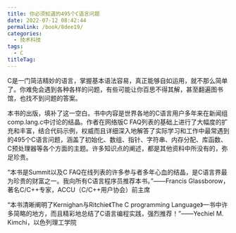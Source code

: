 ```yaml
---
title: 你必须知道的495个C语言问题
date: 2022-07-12 08:42:44
permalink: /book/8dee19/
categories:
  - 技术科技
tags:
  - C
titleTag: 
---
```


C是一门简洁精妙的语言，掌握基本语法容易，真正能够自如运用，就不那么简单了。你难免会遇到各种各样的问题，有些可能让你百思不得其解，甚至翻遍图书馆，也找不到问题的答案。

本书的出版，填补了这一空白。书中内容是世界各地的C语言用户多年来在新闻组comp.lang.c中讨论的结晶。作者在网络版C FAQ列表的基础上进行了大幅度的扩充和丰富，结合代码示例，权威而且详细深入地解答了实际学习和工作中最常遇到的495个C语言问题，涵盖了初始化、数组、指针、字符串、内存分配、库函数、C预处理器等各个方面的主题。许多知识点的阐述，都是其他资料中所没有的，弥足珍贵。

<!-- more -->

“本书是Summit以及C FAQ在线列表的许多参与者多年心血的结晶，是C语言界最为珍贵的财富之一。我向所有C语言程序员推荐本书。”——Francis Glassborow，著名C/C++专家，ACCU（C/C++用户协会）前主席

“本书清晰阐明了Kernighan与Ritchie《The C programming Language》一书中许多简略的地方，而且精彩地总结了C语言编程实践，强烈推荐！”——Yechiel M. Kimchi，以色列理工学院

<BookShelf
album="https://cdn.staticaly.com/gh/jonsam-ng/image-hosting@master/oxygen-space/image.114v1afir1rk.png"
:pages="295"
link="https://www.aliyundrive.com/s/iHtQyH3PZ9p"
douban="https://book.douban.com/subject/3422332/"
author="Steve Summit"
publisher="人民邮电出版社"
intro="作者在网络版C FAQ列表的基础上进行了大幅度的扩充和丰富，结合代码示例，权威而且详细深入地解答了实际学习和工作中最常遇到的495个C语言问题，涵盖了初始化、数组、指针、字符串、内存分配、库函数、C预处理器等各个方面的主题。"
lang="中文"
/>
